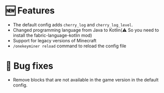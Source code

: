 # 🆕 Features

- The default config adds `cherry_log` and `cherry_log_level`.
- Changed programming language from Java to Kotlin(⚠️ So you need to install the fabric-language-kotlin mod)
- Support for legacy versions of Minecraft
- `/onekeyminer reload` command to reload the config file

# 🐞 Bug fixes

- Remove blocks that are not available in the game version in the default config.